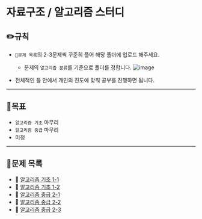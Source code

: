 # 자료구조 / 알고리즘 스터디

## ✏️**규칙**
* `📂문제 목록`의 2-3문제씩 꾸준히 풀어 해당 폴더에 업로드 해주세요.
   * 문제의 `알고리즘 분류`를 기준으로 폴더를 정합니다.
    ![image](https://user-images.githubusercontent.com/54973036/126939858-ea0026e2-97bc-4dd6-a85e-b4bf4ff1a50e.png)

* 전체적인 틀 안에서 개인의 진도에 맞춰 공부를 진행하면 됩니다.
---- 
## 🎯**목표**
* `알고리즘 기초` 마무리
* `알고리즘 중급` 마무리
* 미정
----
## 📂**문제 목록**
* 📄 [알고리즘 기초 1-1](https://code.plus/course/41)
* 📄 [알고리즘 기초 1-2](https://code.plus/course/42)
* 📄 [알고리즘 중급 2-1](https://code.plus/course/43)
* 📄 [알고리즘 중급 2-2](https://code.plus/course/44)
* 📄 [알고리즘 중급 2-3](https://code.plus/course/45)
